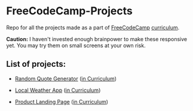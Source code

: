 # FreeCodeCamp-Projects

Repo for all the projects made as a part of [FreeCodeCamp](https://freecodecamp.org) [curriculum](https://learn.freecodecamp.org/).

**Caution:** I haven't invested enough brainpower to make these responsive yet. You may try them on small screens at your own risk.

## List of projects:

- [Random Quote Generator](https://deutranium.github.io/FreeCodeCamp-Projects/Random%20Quote%20Generator/index.html) ([in Curriculum](https://learn.freecodecamp.org/front-end-libraries/front-end-libraries-projects/build-a-random-quote-machine/))

- [Local Weather App](https://deutranium.github.io/FreeCodeCamp-Projects/Local%20Weather%20App/) ([in Curriculum](https://learn.freecodecamp.org/coding-interview-prep/take-home-projects/show-the-local-weather/))

- [Product Landing Page](https://deutranium.github.io/FreeCodeCamp-Projects/Product%20Landing%20Page/) ([in Curriculum](https://learn.freecodecamp.org/responsive-web-design/responsive-web-design-projects/build-a-product-landing-page))
